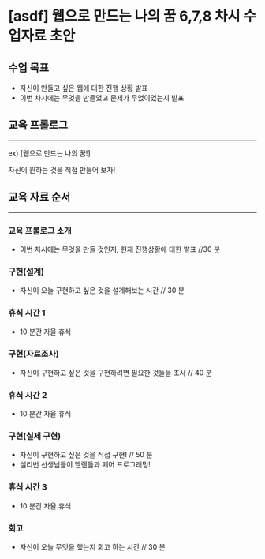 # [asdf] 웹으로 만드는 나의 꿈 6,7,8 차시 수업자료 초안

## 수업 목표

- 자신이 만들고 싶은 웹에 대한 진행 상황 발표
- 이번 차시에는 무엇을 만들었고 문제가 무었이었는지 발표

## 교육 프롤로그

---

ex)
[웹으로 만드는 나의 꿈!]

자신이 원하는 것을 직접 만들어 보자!

## 교육 자료 순서

---

### 교육 프롤로그 소개

- 이번 차시에는 무엇을 만들 것인지, 현재 진행상황에 대한 발표 //30 분

### 구현(설계)

- 자신이 오늘 구현하고 싶은 것을 설계해보는 시간 // 30 분

### 휴식 시간 1

- 10 분간 자율 휴식

### 구현(자료조사)

- 자신이 구현하고 싶은 것을 구현하려면 필요한 것들을 조사 // 40 분

### 휴식 시간 2

- 10 분간 자율 휴식

### 구현(실제 구현)

- 자신이 구현하고 싶은 것을 직접 구현! // 50 분
- 설리번 선생님들이 헬렌들과 페어 프로그래밍!

### 휴식 시간 3

- 10 분간 자율 휴식

### 회고

- 자신이 오늘 무엇을 했는지 회고 하는 시간 // 30 분
